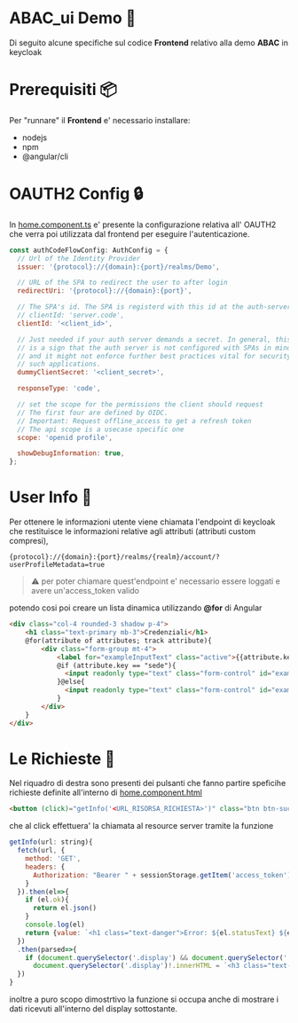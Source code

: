 # ABAC_ui Demo :book:
Di seguito alcune specifiche sul codice __Frontend__ relativo alla demo __ABAC__ in keycloak

# Prerequisiti :package:
Per "runnare" il __Frontend__ e' necessario installare:
- nodejs
- npm
- @angular/cli

# OAUTH2 Config :lock:
In [home.component.ts](src/app/home/home.component.ts) e' presente la configurazione relativa all' OAUTH2 che verra poi utilizzata dal frontend per eseguire l'autenticazione.

```javascript
const authCodeFlowConfig: AuthConfig = {
  // Url of the Identity Provider
  issuer: '{protocol}://{domain}:{port}/realms/Demo',

  // URL of the SPA to redirect the user to after login
  redirectUri: '{protocol}://{domain}:{port}',

  // The SPA's id. The SPA is registerd with this id at the auth-server
  // clientId: 'server.code',
  clientId: '<client_id>',

  // Just needed if your auth server demands a secret. In general, this
  // is a sign that the auth server is not configured with SPAs in mind
  // and it might not enforce further best practices vital for security
  // such applications.
  dummyClientSecret: '<client_secret>',

  responseType: 'code',

  // set the scope for the permissions the client should request
  // The first four are defined by OIDC.
  // Important: Request offline_access to get a refresh token
  // The api scope is a usecase specific one
  scope: 'openid profile',

  showDebugInformation: true,
};
```

# User Info :bust_in_silhouette:
Per ottenere le informazioni utente viene chiamata l'endpoint di keycloak che restituisce le informazioni relative agli attributi (attributi custom compresi),
```
{protocol}://{domain}:{port}/realms/{realm}/account/?userProfileMetadata=true
```
>:warning: per poter chiamare quest'endpoint e' necessario essere loggati e avere un'access_token valido

potendo cosi poi creare un lista dinamica utilizzando <strong>@for</strong> di Angular
```html
<div class="col-4 rounded-3 shadow p-4">
    <h1 class="text-primary mb-3">Credenziali</h1>
    @for(attribute of attributes; track attribute){
        <div class="form-group mt-4">
            <label for="exampleInputText" class="active">{{attribute.key}}</label>
            @if (attribute.key == "sede"){
              <input readonly type="text" class="form-control" id="exampleInputText" value="{{getUpperCase(attribute.value)}}">
            }@else{
              <input readonly type="text" class="form-control" id="exampleInputText" value="{{attribute.value}}">
            }
        </div>
    }
</div>
```

# Le Richieste :mega:

Nel riquadro di destra sono presenti dei pulsanti che fanno partire speficihe richieste definite all'interno di [home.component.html](src/app/home/home.component.html)
```html
<button (click)="getInfo('<URL_RISORSA_RICHIESTA>')" class="btn btn-success w-100">Risorsa Aperta</button>

```

che al click effettuera' la chiamata al resource server tramite la funzione
```js
getInfo(url: string){
  fetch(url, {
    method: 'GET',
    headers: {
      Authorization: "Bearer " + sessionStorage.getItem('access_token')
    }
  }).then(el=>{
    if (el.ok){
      return el.json()
    }
    console.log(el)
    return {value: `<h1 class="text-danger">Error: ${el.statusText} ${el.status}</h1>`}
  })
  .then(parsed=>{
    if (document.querySelector('.display') && document.querySelector('.display')!.innerHTML)
      document.querySelector('.display')!.innerHTML = `<h3 class="text-primary" style="text-align: start;">Risorsa Protetta:</h3><br><span>${parsed.value}</span>`
  })
}

```
inoltre a puro scopo dimostrtivo la funzione si occupa anche di mostrare i dati ricevuti all'interno del display sottostante.
